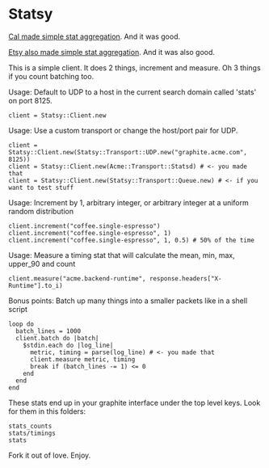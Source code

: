 # Statsy

[Cal made simple stat aggregation][cal].  And it was good.

[Etsy also made simple stat aggregation][etsy].  And it was also good.

This is a simple client.  It does 2 things, increment and measure.  Oh 3 things if you count batching too.

Usage: Default to UDP to a host in the current search domain called 'stats' on port 8125.

    client = Statsy::Client.new

Usage: Use a custom transport or change the host/port pair for UDP.

    client = Statsy::Client.new(Statsy::Transport::UDP.new("graphite.acme.com", 8125))
    client = Statsy::Client.new(Acme::Transport::Statsd) # <- you made that
    client = Statsy::Client.new(Statsy::Transport::Queue.new) # <- if you want to test stuff

Usage: Increment by 1, arbitrary integer, or arbitrary integer at a uniform random distribution

    client.increment("coffee.single-espresso")
    client.increment("coffee.single-espresso", 1)
    client.increment("coffee.single-espresso", 1, 0.5) # 50% of the time

Usage: Measure a timing stat that will calculate the mean, min, max, upper\_90 and count

    client.measure("acme.backend-runtime", response.headers["X-Runtime"].to_i)

Bonus points: Batch up many things into a smaller packets like in a shell script

    loop do
      batch_lines = 1000
      client.batch do |batch|
        $stdin.each do |log_line|
          metric, timing = parse(log_line) # <- you made that
          client.measure metric, timing
          break if (batch_lines -= 1) <= 0
        end
      end
    end

These stats end up in your graphite interface under the top level keys. Look for them in this folders:

    stats_counts
    stats/timings
    stats

Fork it out of love.  Enjoy.

[cal]:http://code.flickr.com/blog/2008/10/27/counting-timing/
[etsy]:http://codeascraft.etsy.com/2011/02/15/measure-anything-measure-everything/


